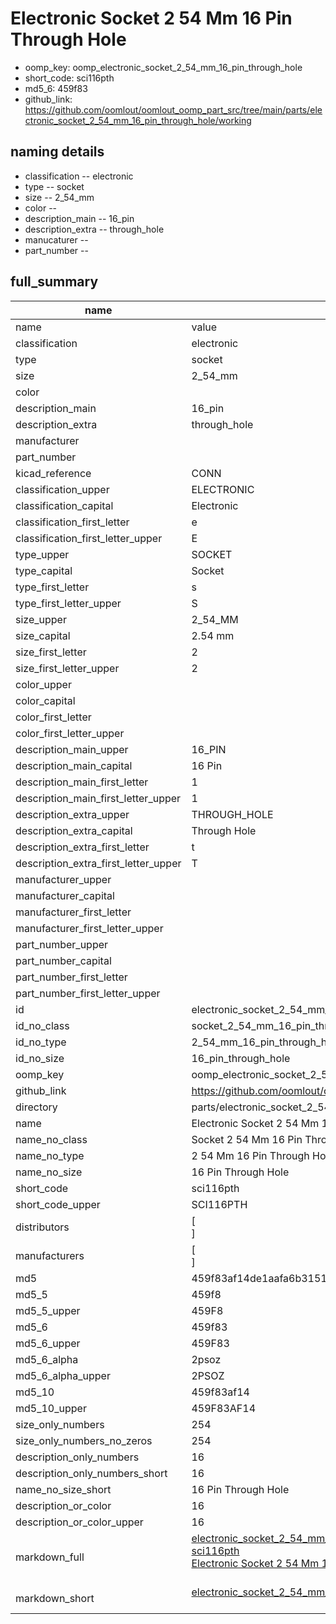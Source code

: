 # Electronic Socket 2 54 Mm 16 Pin Through Hole

  
* oomp_key: oomp_electronic_socket_2_54_mm_16_pin_through_hole 
* short_code: sci116pth
* md5_6: 459f83  
* github_link: https://github.com/oomlout/oomlout_oomp_part_src/tree/main/parts/electronic_socket_2_54_mm_16_pin_through_hole/working  
## naming details
* classification -- electronic
* type -- socket
* size -- 2_54_mm
* color -- 
* description_main -- 16_pin
* description_extra -- through_hole
* manucaturer -- 
* part_number -- 





## full_summary
| name | value | 
| --- | --- | 
| name | value | 
| classification | electronic | 
| type | socket | 
| size | 2_54_mm | 
| color |  | 
| description_main | 16_pin | 
| description_extra | through_hole | 
| manufacturer |  | 
| part_number |  | 
| kicad_reference | CONN | 
| classification_upper | ELECTRONIC | 
| classification_capital | Electronic | 
| classification_first_letter | e | 
| classification_first_letter_upper | E | 
| type_upper | SOCKET | 
| type_capital | Socket | 
| type_first_letter | s | 
| type_first_letter_upper | S | 
| size_upper | 2_54_MM | 
| size_capital | 2.54 mm | 
| size_first_letter | 2 | 
| size_first_letter_upper | 2 | 
| color_upper |  | 
| color_capital |  | 
| color_first_letter |  | 
| color_first_letter_upper |  | 
| description_main_upper | 16_PIN | 
| description_main_capital | 16 Pin | 
| description_main_first_letter | 1 | 
| description_main_first_letter_upper | 1 | 
| description_extra_upper | THROUGH_HOLE | 
| description_extra_capital | Through Hole | 
| description_extra_first_letter | t | 
| description_extra_first_letter_upper | T | 
| manufacturer_upper |  | 
| manufacturer_capital |  | 
| manufacturer_first_letter |  | 
| manufacturer_first_letter_upper |  | 
| part_number_upper |  | 
| part_number_capital |  | 
| part_number_first_letter |  | 
| part_number_first_letter_upper |  | 
| id | electronic_socket_2_54_mm_16_pin_through_hole | 
| id_no_class | socket_2_54_mm_16_pin_through_hole | 
| id_no_type | 2_54_mm_16_pin_through_hole | 
| id_no_size | 16_pin_through_hole | 
| oomp_key | oomp_electronic_socket_2_54_mm_16_pin_through_hole | 
| github_link | https://github.com/oomlout/oomlout_oomp_part_src/tree/main/parts/electronic_socket_2_54_mm_16_pin_through_hole/working | 
| directory | parts/electronic_socket_2_54_mm_16_pin_through_hole | 
| name | Electronic Socket 2 54 Mm 16 Pin Through Hole | 
| name_no_class | Socket 2 54 Mm 16 Pin Through Hole | 
| name_no_type | 2 54 Mm 16 Pin Through Hole | 
| name_no_size | 16 Pin Through Hole | 
| short_code | sci116pth | 
| short_code_upper | SCI116PTH | 
| distributors | [<br>] | 
| manufacturers | [<br>] | 
| md5 | 459f83af14de1aafa6b3151da4497501 | 
| md5_5 | 459f8 | 
| md5_5_upper | 459F8 | 
| md5_6 | 459f83 | 
| md5_6_upper | 459F83 | 
| md5_6_alpha | 2psoz | 
| md5_6_alpha_upper | 2PSOZ | 
| md5_10 | 459f83af14 | 
| md5_10_upper | 459F83AF14 | 
| size_only_numbers | 254 | 
| size_only_numbers_no_zeros | 254 | 
| description_only_numbers | 16 | 
| description_only_numbers_short | 16 | 
| name_no_size_short | 16 Pin Through Hole | 
| description_or_color | 16 | 
| description_or_color_upper | 16 | 
| markdown_full | [electronic_socket_2_54_mm_16_pin_through_hole](https://github.com/oomlout/oomlout_oomp_part_src/tree/main/parts/electronic_socket_2_54_mm_16_pin_through_hole/working)<br>[sci116pth](https://github.com/oomlout/oomlout_oomp_part_src/tree/main/parts/electronic_socket_2_54_mm_16_pin_through_hole/working)<br>[Electronic Socket 2 54 Mm 16 Pin Through Hole](https://github.com/oomlout/oomlout_oomp_part_src/tree/main/parts/electronic_socket_2_54_mm_16_pin_through_hole/working)<br><br> | 
| markdown_short | [electronic_socket_2_54_mm_16_pin_through_hole](https://github.com/oomlout/oomlout_oomp_part_src/tree/main/parts/electronic_socket_2_54_mm_16_pin_through_hole/working)<br><br> | 
